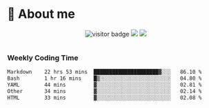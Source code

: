 <!-- ![](https://youpai.roccoshi.top/img/20200804214216.png) -->

# 🧐 About me
 
<p align="center">
<img src="https://visitor-badge.laobi.icu/badge?page_id=Lincest.Lincest&title=hits" alt="visitor badge"/>
<a href="mailto:imroccoshi@gmail.com"><img src="https://img.shields.io/badge/gmail-imroccoshi%40gmail.com-red"></a>
<a href="https://blog.roccoshi.top"><img src="https://img.shields.io/badge/blog-roccoshi-green"></a>
</p>

<div align="center">
  <img src="https://github-readme-stats.vercel.app/api?username=Lincest&show_icons=true&count_private=true&show_owner=true" alt="">
   <!-- <img src="https://github-readme-stats.vercel.app/api/wakatime?username=Moreality&v=2" alt=""/> -->
</div>

### Weekly Coding Time

<!--START_SECTION:waka-->

```txt
Markdown    22 hrs 53 mins  █████████████████████▓░░░   86.10 %
Bash        1 hr 16 mins    █▒░░░░░░░░░░░░░░░░░░░░░░░   04.80 %
YAML        44 mins         ▓░░░░░░░░░░░░░░░░░░░░░░░░   02.81 %
Other       34 mins         ▓░░░░░░░░░░░░░░░░░░░░░░░░   02.14 %
HTML        33 mins         ▓░░░░░░░░░░░░░░░░░░░░░░░░   02.08 %
```

<!--END_SECTION:waka-->


